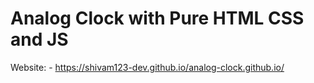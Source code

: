# Analog Clock with Pure HTML CSS and JS

Website: - https://shivam123-dev.github.io/analog-clock.github.io/

